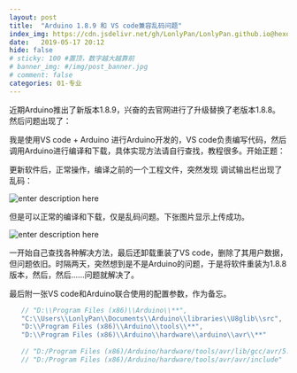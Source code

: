 ```yaml
---
layout: post
title:  "Arduino 1.8.9 和 VS code兼容乱码问题"
index_img: https://cdn.jsdelivr.net/gh/LonlyPan/LonlyPan.github.io@hexo_source/hexo_images/Arduino_1.8.9_和_VS_code兼容乱码问题/下载.png
date:   2019-05-17 20:12
hide: false
# sticky: 100 #置顶，数字越大越靠前
# banner_img: #/img/post_banner.jpg
# comment: false
categories: 01-专业
---
```


 近期Arduino推出了新版本1.8.9，兴奋的去官网进行了升级替换了老版本1.8.8。然后问题出现了：
 
 我是使用VS code + Arduino 进行Arduino开发的，VS code负责编写代码，然后调用Arduino进行编译和下载，具体实现方法请自行查找，教程很多。开始正题：
 
 <!--more-->
 
 更新软件后，正常操作，编译之前的一个工程文件，突然发现 调试输出栏出现了乱码：

![enter description here](https://cdn.jsdelivr.net/gh/LonlyPan/LonlyPan.github.io@master/hexo_images/Arduino_1.8.9_和_VS_code兼容乱码问题/20190517输出乱码.png)

但是可以正常的编译和下载，仅是乱码问题。下张图片显示上传成功。

![enter description here](https://cdn.jsdelivr.net/gh/LonlyPan/LonlyPan.github.io@master/hexo_images/Arduino_1.8.9_和_VS_code兼容乱码问题/20190517输出乱码2.png)

一开始自己查找各种解决方法，最后还卸载重装了VS code，删除了其用户数据，但问题依旧。时隔两天，突然想到是不是Arduino的问题，于是将软件重装为1.8.8版本，然后，然后......问题就解决了。

最后附一张VS code和Arduino联合使用的配置参数，作为备忘。
 
 ```cpp
	// "D:\\Program Files (x86)\\Arduino\\**",
	"C:\\Users\\LonlyPan\\Documents\\Arduino\\libraries\\U8glib\\src",
	"D:\\Program Files (x86)\\Arduino\\tools\\**",
	"D:\\Program Files (x86)\\Arduino\\hardware\\arduino\\avr\\**"
	
    // "D:/Program Files (x86)/Arduino/hardware/tools/avr/lib/gcc/avr/5.4.0/include",
    // "D:/Program Files (x86)/Arduino/hardware/tools/avr/avr/include"
 ```
